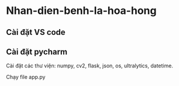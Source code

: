 # Nhan-dien-benh-la-hoa-hong
## Cài đặt VS code

## Cài đặt pycharm
Cài đặt các thư viện: numpy, cv2, flask, json, os, ultralytics, datetime.  

Chạy file app.py
